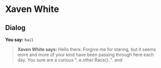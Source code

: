 # Xaven White
## Dialog

**You say:** `hail`



>**Xaven White says:** Hello there.  Forgive me for staring, but it seems more and more of your kind have been passing through here each day.  You sure are a curious "..e.other:Race()..".
end
